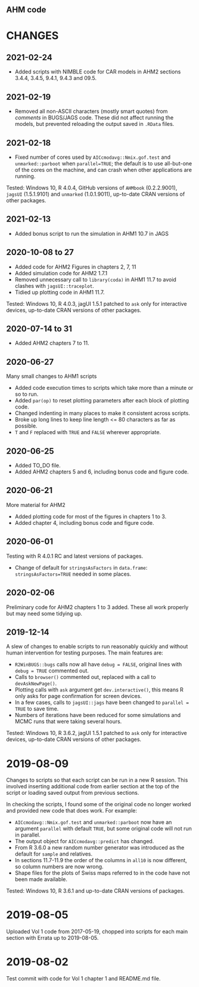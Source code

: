 ## AHM code

# CHANGES

## 2021-02-24

* Added scripts with NIMBLE code for CAR models in AHM2 sections 3.4.4, 3.4.5, 9.4.1, 9.4.3 and 09.5.

## 2021-02-19

* Removed all non-ASCII characters (mostly smart quotes) from _comments_ in BUGS/JAGS code. These did not affect running the models, but prevented reloading the output saved in `.RData` files.

## 2021-02-18

* Fixed number of cores used by `AICcmodavg::Nmix.gof.test` and `unmarked::parboot` when `parallel=TRUE`; the default is to use all-but-one of the cores on the machine, and can crash when other applications are running.

Tested: Windows 10, R 4.0.4, GitHub versions of `AHMbook` (0.2.2.9001), `jagsUI` (1.5.1.9101) and `unmarked` (1.0.1.9011), up-to-date CRAN versions of other packages.

## 2021-02-13

* Added bonus script to run the simulation in AHM1 10.7 in JAGS

## 2020-10-08 to 27

* Added code for AHM2 Figures in chapters 2, 7, 11
* Added simulation code for AHM2 1.7.1
* Removed unnecessary call to `library(coda)` in AHM1 11.7 to avoid clashes with `jagsUI::traceplot`.
* Tidied up plotting code in AHM1 11.7.

Tested: Windows 10, R 4.0.3, jagUI 1.5.1 patched to `ask` only for interactive devices, up-to-date CRAN versions of other packages.

## 2020-07-14 to 31

* Added AHM2 chapters 7 to 11.

## 2020-06-27

Many small changes to AHM1 scripts

* Added code execution times to scripts which take more than a minute or so to run.
* Added `par(op)` to reset plotting parameters after each block of plotting code.
* Changed indenting in many places to make it consistent across scripts.
* Broke up long lines to keep line length <= 80 characters as far as possible.
* `T` and `F` replaced with `TRUE` and `FALSE` wherever appropriate.

## 2020-06-25

* Added TO_DO file.
* Added AHM2 chapters 5 and 6, including bonus code and figure code.

## 2020-06-21

More material for AHM2

* Added plotting code for most of the figures in chapters 1 to 3.
* Added chapter 4, including bonus code and figure code.

## 2020-06-01

Testing with R 4.0.1 RC and latest versions of packages.

* Change of default for `stringsAsFactors` in `data.frame`: `stringsAsFactors=TRUE` needed in some places.

## 2020-02-06

Preliminary code for AHM2 chapters 1 to 3 added. These all work properly but may need some tidying up.

## 2019-12-14

A slew of changes to enable scripts to run reasonably quickly and without human intervention for testing purposes. The main features are:

* `R2WinBUGS::bugs` calls now all have `debug = FALSE`, original lines with `debug = TRUE` commented out.
* Calls to `browser()` commented out, replaced with a call to `devAskNewPage()`.
* Plotting calls with `ask` argument get `dev.interactive()`, this means R only asks for page confirmation for screen devices.
* In a few cases, calls to `jagsUI::jags` have been changed to `parallel = TRUE` to save time.
* Numbers of iterations have been reduced for some simulations and MCMC runs that were taking several hours.

Tested: Windows 10, R 3.6.2, jagUI 1.5.1 patched to `ask` only for interactive devices, up-to-date CRAN versions of other packages.

# 2019-08-09

Changes to scripts so that each script can be run in a new R session. This involved inserting additional code from earlier section at the top of the script or loading saved output from previous sections.

In checking the scripts, I found some of the original code no longer worked and provided new code that does work. For example:

* `AICcmodavg::Nmix.gof.test` and `unmarked::parboot` now have an argument `parallel` with default `TRUE`, but some original code will not run in parallel.
* The output object for `AICcmodavg::predict` has changed.
* From R 3.6.0 a new random number generator was introduced as the default for `sample` and relatives.
* In sections 11.7-11.9 the order of the columns in `all10` is now different, so column numbers are now wrong.
* Shape files for the plots of Swiss maps referred to in the code have not been made available.

Tested: Windows 10, R 3.6.1 and up-to-date CRAN versions of packages.

# 2019-08-05

Uploaded Vol 1 code from 2017-05-19, chopped into scripts for each main section with Errata up to 2019-08-05.

# 2019-08-02

Test commit with code for Vol 1 chapter 1 and README.md file.

